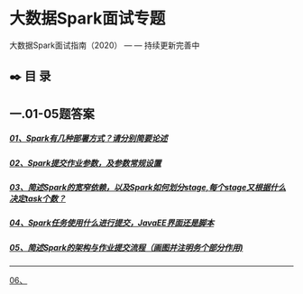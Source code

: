 # 大数据Spark面试专题

大数据Spark面试指南（2020） — —  持续更新完善中

## :black_nib: 目  录

## 一.01-05题答案

##### [01、Spark有几种部署方式？请分别简要论述]()

##### [02、Spark提交作业参数，及参数常规设置]()

##### [03、简述Spark的宽窄依赖，以及Spark如何划分stage,每个stage又根据什么决定task个数？]()

##### [04、Spark任务使用什么进行提交，JavaEE界面还是脚本]()

##### [05、简述Spark的架构与作业提交流程（画图并注明务个部分作用)]()

------

[06、]()